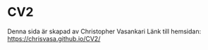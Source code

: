 # CV2
Denna sida är skapad av Christopher Vasankari
Länk till hemsidan: https://chrisvasa.github.io/CV2/

